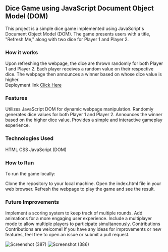 ## Dice Game using JavaScript Document Object Model (DOM)
This project is a simple dice game implemented using JavaScript's Document Object Model (DOM). The game presents users with a title, "Refresh Me," along with two dice for Player 1 and Player 2.

### How it works
Upon refreshing the webpage, the dice are thrown randomly for both Player 1 and Player 2. Each player receives a random value on their respective dice. The webpage then announces a winner based on whose dice value is higher.
<br>
Deployment link <a href="https://syedfahad11.github.io/Dice-Game/"> Click Here</a>
### Features
Utilizes JavaScript DOM for dynamic webpage manipulation.
Randomly generates dice values for both Player 1 and Player 2.
Announces the winner based on the higher dice value.
Provides a simple and interactive gameplay experience.
### Technologies Used
HTML
CSS
JavaScript (DOM)
### How to Run
To run the game locally:<br>

Clone the repository to your local machine.
Open the index.html file in your web browser.
Refresh the webpage to play the game and see the result.
### Future Improvements
Implement a scoring system to keep track of multiple rounds.
Add animations for a more engaging user experience.
Include a multiplayer mode to allow multiple players to participate simultaneously.
Contributions
Contributions are welcome! If you have any ideas for improvements or new features, feel free to open an issue or submit a pull request.

![Screenshot (387)](https://user-images.githubusercontent.com/106341416/172658165-69e3fc75-113a-4f2d-b2dc-805b6838182d.png)
![Screenshot (386)](https://user-images.githubusercontent.com/106341416/172658171-9bd178ae-4fc2-4af2-8f0d-1753968851bb.png)

